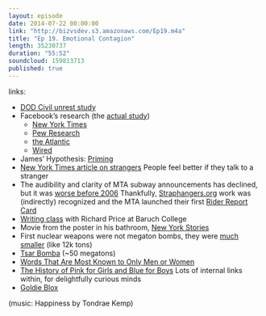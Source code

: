 ```yaml
---
layout: episode
date: 2014-07-22 00:00:00
link: "http://bizvsdev.s3.amazonaws.com/Ep19.m4a"
title: "Ep 19. Emotional Contagion"
length: 35230737
duration: "55:52"
soundcloud: 159813713
published: true
---
```


links:

- [DOD Civil unrest study](http://rt.com/usa/169848-pentagon-facebook-study-minerva/)
- Facebook’s research (the [actual study](http://www.pnas.org/content/111/24/8788.full.pdf))
	- [New York Times](http://www.nytimes.com/2014/06/30/technology/facebook-tinkers-with-users-emotions-in-news-feed-experiment-stirring-outcry.html?_r=0)
	- [Pew Research](http://www.pewresearch.org/fact-tank/2014/07/02/facebooks-experiment-is-just-the-latest-to-manipulate-you-in-the-name-of-research/)
	- [the Atlantic](http://www.theatlantic.com/technology/archive/2014/06/everything-we-know-about-facebooks-secret-mood-manipulation-experiment/373648/)
	- [Wired](http://www.wired.com/2014/06/everything-you-need-to-know-about-facebooks-manipulative-experiment/)
- James’ Hypothesis: [Priming](http://www.psychologytoday.com/basics/priming)
- [New York Times article on strangers](http://www.nytimes.com/2014/04/26/opinion/sunday/hello-stranger.html?_r=0) People feel better if they talk to a stranger
- The audibility and clarity of MTA subway announcements has declined, but it was [worse before 2006](http://gothamist.com/2006/03/02/like_duh_subway_1.php) Thankfully, [Straphangers.org](http://www.straphangers.org) work was (indirectly) recognized and the MTA launched their first [Rider Report Card](http://blog.tstc.org/2008/01/11/what-will-the-mta-do-with-those-subway-report-cards-anyway/)
- [Writing class](http://www.baruch.cuny.edu/wsas/academics/writer_in_residence/richard_price.htm) with Richard Price at Baruch College 
- Movie from the poster in his bathroom, [New York Stories](http://en.wikipedia.org/wiki/New_York_Stories)
- First nuclear weapons were not megaton bombs, they were [much smaller](http://world-war-2.info/atomic-bomb/) (like 12k tons)
- [Tsar Bomba](http://en.wikipedia.org/wiki/Tsar_Bomba) (~50 megatons)
- [Words That Are Most Known to Only Men or Women](http://www.businessinsider.com/gender-and-vocabulary-analysis-2014-6)
- [The History of Pink for Girls and Blue for Boys](http://jezebel.com/5790638/the-history-of-pink-for-girls-blue-for-boys) Lots of internal links within, for delightfully curious minds
- [Goldie Blox](http://www.goldieblox.com)

(music: Happiness by Tondrae Kemp)
